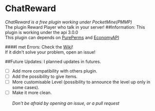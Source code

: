 # ChatReward
_ChatReward is a free plugin working under PocketMine(PMMP)_<br>
The plugin Reward Player who talk in your server!
##Information:
This plugin is working under the api 3.0.0 <br/>
This plugin can depends on <a href="https://poggit.pmmp.io/p/PurePerms">PurePerms</a> and <a href="https://poggit.pmmp.io/p/EconomyAPI">EconomyAPI</a><br>

####I met Errors:
Check the <a href="https://github.com/Palente/ChatReward/wiki/Errors">Wiki</a>!<br>
If it didn't solve your problem, open an issue!

##Future Updates:
I planned updates in futures.<br/>
- [ ] Add more compatibility with others plugin.
- [ ] Add the possibility to give items.
- [ ] More customisable Level (possibility to announce the level up only in some cases).
- [ ] Make it more clean.<br><br>
_Don't be afraid by opening an issue, or a pull request_
